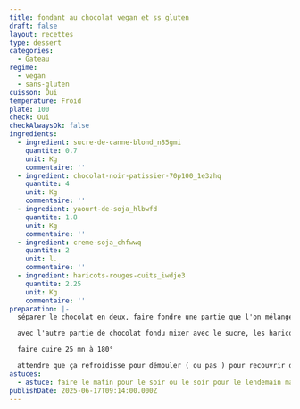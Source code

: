 ```yaml
---
title: fondant au chocolat vegan et ss gluten
draft: false
layout: recettes
type: dessert
categories:
  - Gateau
regime:
  - vegan
  - sans-gluten
cuisson: Oui
temperature: Froid
plate: 100
check: Oui
checkAlwaysOk: false
ingredients:
  - ingredient: sucre-de-canne-blond_n85gmi
    quantite: 0.7
    unit: Kg
    commentaire: ''
  - ingredient: chocolat-noir-patissier-70p100_1e3zhq
    quantite: 4
    unit: Kg
    commentaire: ''
  - ingredient: yaourt-de-soja_hlbwfd
    quantite: 1.8
    unit: Kg
    commentaire: ''
  - ingredient: creme-soja_chfwwq
    quantite: 2
    unit: l.
    commentaire: ''
  - ingredient: haricots-rouges-cuits_iwdje3
    quantite: 2.25
    unit: Kg
    commentaire: ''
preparation: |-
  séparer le chocolat en deux, faire fondre une partie que l'on mélange ensuite avec la crème, c'est une ganache

  avec l'autre partie de chocolat fondu mixer avec le sucre, les haricots et le yahourt

  faire cuire 25 mn à 180°

  attendre que ça refroidisse pour démouler ( ou pas ) pour recouvrir de ganache
astuces:
  - astuce: faire le matin pour le soir ou le soir pour le lendemain matin
publishDate: 2025-06-17T09:14:00.000Z
---
```


